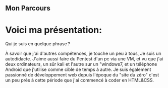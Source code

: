 ## Mon Parcours

# Voici ma présentation:

Qui je suis en quelque phrase ?

 À savoir que j'ai d'autres compétences, je touche un peu à tous, Je suis un autodidacte.
 J'aime aussi faire du Pentest d'un pc via une VM, et vu que j'ai deux ordinateurs, un sûr kali et l'autre sur un "windows7, et un téléphone Android que j'utilise comme cible de temps à autre. Je suis également passionné de développement web depuis l'époque du "site du zéro" c'est un peu prés à cette période que j'ai commencé à coder en HTML&CSS.

